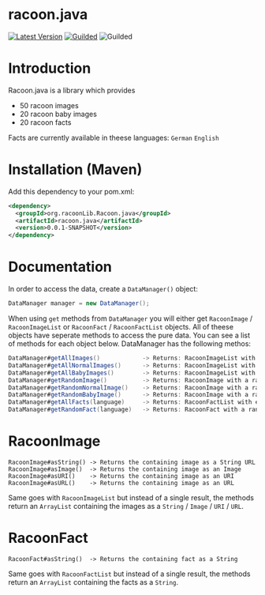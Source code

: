 # racoon.java

<a href="[https://github.com/LouiDev/racoon.java/packages/1762840](https://github.com/LouiDev/racoon.java/packages/1762981)">![Latest Version](https://img.shields.io/badge/Latest%20Release-0.0.1--SNAPSHOT-yellow)</a>
<a href="https://www.guilded.gg/i/kamW6l4k">![Guilded](https://img.shields.io/badge/Guilded%20Server-Join-yellow)</a>
![Guilded](https://img.shields.io/badge/Java-17-yellow)

# Introduction
Racoon.java is a library which provides
- 50 racoon images
- 20 racoon baby images
- 20 racoon facts

Facts are currently available in theese languages:
``German``
``English``

# Installation (Maven)
Add this dependency to your pom.xml:
```xml
<dependency>
  <groupId>org.racoonLib.Racoon.java</groupId>
  <artifactId>racoon.java</artifactId>
  <version>0.0.1-SNAPSHOT</version>
</dependency>
```

# Documentation
In order to access the data, create a ``DataManager()`` object:
```Java
DataManager manager = new DataManager();
```
When using ``get`` methods from ``DataManager`` you will either get ``RacoonImage`` / ``RacoonImageList`` or ``RacoonFact`` / ``RacoonFactList`` objects.
All of theese objects have seperate methods to access the pure data.
You can see a list of methods for each object below.
DataManager has the following methos:
```Java
DataManager#getAllImages()            -> Returns: RacoonImageList with every image
DataManager#getAllNormalImages()      -> Returns: RacoonImageList with every normal image
DataManager#getAllBabyImages()        -> Returns: RacoonImageList with every baby image
DataManager#getRandomImage()          -> Returns: RacoonImage with a random image
DataManager#getRandomNormalImage()    -> Returns: RacoonImage with a random normal image
DataManager#getRandomBabyImage()      -> Returns: RacoonImage with a random baby image
DataManager#getAllFacts(language)     -> Returns: RacoonFactList with every fact
DataManager#getRandomFact(language)   -> Returns: RacoonFact with a random fact
```

# RacoonImage
```
RacoonImage#asString() -> Returns the containing image as a String URL
RacoonImage#asImage()  -> Returns the containing image as an Image
RacoonImage#asURI()    -> Returns the containing image as an URI
RacoonImage#asURL()    -> Returns the containing image as an URL
```
Same goes with ``RacoonImageList`` but instead of a single result, the methods return an ``ArrayList`` containing the images as a ``String`` / ``Image`` / ``URI`` / ``URL``.

# RacoonFact
```
RacoonFact#asString()  -> Returns the containing fact as a String
```
Same goes with ``RacoonFactList`` but instead of a single result, the methods return an ``ArrayList`` containing the facts as a ``String``.
